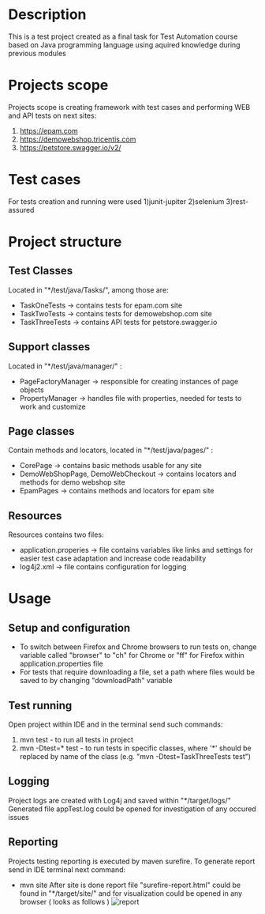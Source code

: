 # Description
This is a test project created as a final task for Test Automation course based on Java programming language using aquired knowledge during previous modules

# Projects scope 
Projects scope is creating framework with test cases and performing WEB and API tests on next sites: 
   1) https://epam.com
   2) https://demowebshop.tricentis.com
   3) https://petstore.swagger.io/v2/

# Test cases 
For tests creation and running were used
   1)junit-jupiter
   2)selenium
   3)rest-assured
   
# Project structure
## Test Classes 

Located in "*/test/java/Tasks/", among those are:
- TaskOneTests -> contains tests for epam.com site
- TaskTwoTests -> contains tests for demowebshop.com site
- TaskThreeTests -> contains API tests for petstore.swagger.io

## Support classes 

Located in "*/test/java/manager/" :
- PageFactoryManager -> responsible for creating instances of page objects
- PropertyManager -> handles file with properties, needed for tests to work and customize 

## Page classes 

Contain methods and locators, located in "*/test/java/pages/" :
- CorePage -> contains basic methods usable for any site
- DemoWebShopPage, DemoWebCheckout -> contains locators and methods for demo webshop site 
- EpamPages -> contains methods and locators for epam site

## Resources

Resources contains two files:
- application.properies -> file contains variables like links and settings for easier test case adaptation and increase code readability
- log4j2.xml -> file contains configuration for logging

# Usage
## Setup and configuration  
- To switch between Firefox and Chrome browsers to run tests on, change variable called "browser" to "ch" for Chrome or "ff" for Firefox within application.properties file
- For tests that require downloading a file, set a path where files would be saved to by changing "downloadPath" variable

## Test running
Open project within IDE and in the terminal send such commands:
1) mvn test - to run all tests in project
2) mvn -Dtest=* test - to run tests in specific classes, where '*' should be replaced by name of the class (e.g. "mvn -Dtest=TaskThreeTests test")

## Logging 
Project logs are created with Log4j and saved within "*/target/logs/"
Generated file appTest.log could be opened for investigation of any occured issues 

## Reporting
Projects testing reporting is executed by maven surefire. 
To generate report send in IDE terminal next command: 
- mvn site
After site is done report file "surefire-report.html" could be found in "*/target/site/" and for visualization could be opened in any browser 
( looks as follows )
![report](https://github.com/zagmax/combinedmodulesrepo/assets/45147763/87dff02d-8a79-4c7e-8ab0-d9f7e932f845)



   
